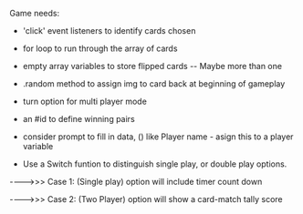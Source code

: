 Game needs:

- 'click' event listeners to identify cards chosen
- for loop to run through the array of cards
- empty array variables to store flipped cards  -- Maybe more than one
- .random method to assign img to card back at beginning of gameplay

- turn option for multi player mode
- an #id to define winning pairs

- consider prompt to fill in data, () like Player name - asign this to a player variable

- Use a Switch funtion to distinguish single play, or double play options. 

---->>> Case 1: (Single play) option will include timer count down

---->>> Case 2: (Two Player) option will show a card-match tally score


